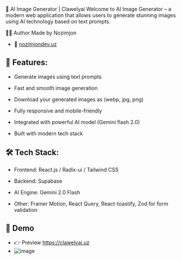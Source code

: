 🧠 AI Image Generator | Clawelyai
Welcome to AI Image Generator – a modern web application that allows users to generate stunning images using AI technology based on text prompts.

🧑‍💻 Author
Made by Nozimjon
- 🔗 [nozimjondev.uz](https://www.nozimjondev.uz/)

## 🚀 Features: 

 - Generate images using text prompts
  
 - Fast and smooth image generation
  
 - Download your generated images as (webp, jpg, png)
  
 - Fully responsive and mobile-friendly
  
 - Integrated with powerful AI model (Gemini flash 2.0)
  
 - Built with modern tech stack

## 🛠️ Tech Stack:

 -  Frontend: React.js / Radix-ui / Tailwind CSS
  
 -  Backend: Supabase
  
 -  AI Engine: Gemini 2.0 Flash
  
 -  Other: Framer Motion, React Query, React-toastify, Zod for form validation

## 📸 Demo
  - 👉 Preview https://clawelyai.uz
  - ![image](https://github.com/user-attachments/assets/e0ecb03f-81ba-4ec5-8ffe-4dc870e7d7fd)
